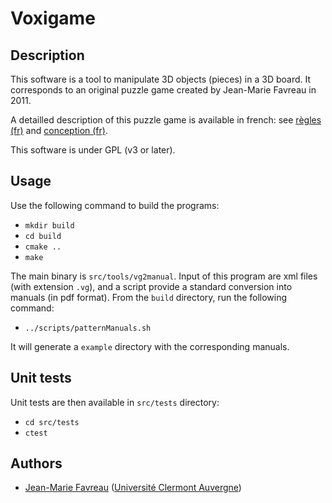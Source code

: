 # Voxigame

## Description

This software is a tool to manipulate 3D objects (pieces) in a 3D board.
It corresponds to an original puzzle game created by Jean-Marie Favreau 
in 2011. 

A detailled description of this puzzle game is available in french: see 
[règles (fr)](documentation/regles-fr.md) and
[conception (fr)](documentation/conception-fr.md).

This software is under GPL (v3 or later).

## Usage

Use the following command to build the programs:

* ```mkdir build```
* ```cd build```
* ```cmake ..```
* ```make```

The main binary is ```src/tools/vg2manual```. Input of this program are 
xml files (with extension ```.vg```), and a script provide a standard 
conversion into manuals (in pdf format). From the ```build``` directory, 
run the following command:

* ```../scripts/patternManuals.sh```

It will generate a ```example``` directory with the corresponding manuals.

## Unit tests

Unit tests are then available in ```src/tests``` directory:

* ```cd src/tests```
* ```ctest```


## Authors

* [Jean-Marie Favreau](mailto:J-Marie.Favreau@uca.fr) ([Université Clermont Auvergne](http://uca.fr))

